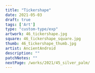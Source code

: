 ```yaml
---
title: "Tickershape"
date: 2021-05-03
draft: true
tags: ['Art']
type: "custom-type/exp"
artwork: 46_tickershape.jpg
square: 46_tickershape_square.jpg
thumb: 46_tickershape_thumb.jpg
artist: AncientAndroid
description: ""
patchNotes: ""
nextPage: /works/2021/45_silver_palm/
---
```

